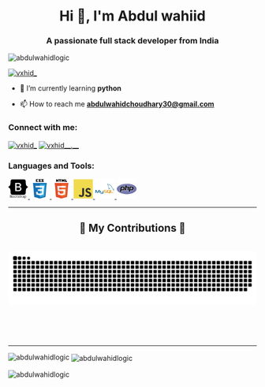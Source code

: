 <h1 align="center">Hi 👋, I'm Abdul wahiid</h1>
<h3 align="center">A passionate full stack developer from India</h3>

<p align="left"> <img src="https://komarev.com/ghpvc/?username=abdulwahidlogic&label=Profile%20views&color=0e75b6&style=flat" alt="abdulwahidlogic" /> </p>

<p align="left"> <a href="https://twitter.com/vxhid_" target="blank"><img src="https://img.shields.io/twitter/follow/vxhid_?logo=twitter&style=for-the-badge" alt="vxhid_" /></a> </p>

- 🌱 I’m currently learning **python**

- 📫 How to reach me **abdulwahidchoudhary30@gmail.com**

<h3 align="left">Connect with me:</h3>
<p align="left">
<a href="https://twitter.com/vxhid_" target="blank"><img align="center" src="https://raw.githubusercontent.com/rahuldkjain/github-profile-readme-generator/master/src/images/icons/Social/twitter.svg" alt="vxhid_" height="30" width="40" /></a>
<a href="https://instagram.com/vxhid__.__" target="blank"><img align="center" src="https://raw.githubusercontent.com/rahuldkjain/github-profile-readme-generator/master/src/images/icons/Social/instagram.svg" alt="vxhid__.__" height="30" width="40" /></a>
</p>

<h3 align="left">Languages and Tools:</h3>
<p align="left"> <a href="https://getbootstrap.com" target="_blank" rel="noreferrer"> <img src="https://raw.githubusercontent.com/devicons/devicon/master/icons/bootstrap/bootstrap-plain-wordmark.svg" alt="bootstrap" width="40" height="40"/> </a> <a href="https://www.w3schools.com/css/" target="_blank" rel="noreferrer"> <img src="https://raw.githubusercontent.com/devicons/devicon/master/icons/css3/css3-original-wordmark.svg" alt="css3" width="40" height="40"/> </a> <a href="https://www.w3.org/html/" target="_blank" rel="noreferrer"> <img src="https://raw.githubusercontent.com/devicons/devicon/master/icons/html5/html5-original-wordmark.svg" alt="html5" width="40" height="40"/> </a> <a href="https://developer.mozilla.org/en-US/docs/Web/JavaScript" target="_blank" rel="noreferrer"> <img src="https://raw.githubusercontent.com/devicons/devicon/master/icons/javascript/javascript-original.svg" alt="javascript" width="40" height="40"/> </a> <a href="https://www.mysql.com/" target="_blank" rel="noreferrer"> <img src="https://raw.githubusercontent.com/devicons/devicon/master/icons/mysql/mysql-original-wordmark.svg" alt="mysql" width="40" height="40"/> </a> <a href="https://www.php.net" target="_blank" rel="noreferrer"> <img src="https://raw.githubusercontent.com/devicons/devicon/master/icons/php/php-original.svg" alt="php" width="40" height="40"/> </a> </p>

<hr/>

<div align="center">
  <h2>🐍 My Contributions 🐍</h2>
  <br>
  <img alt="snake eating my contributions" src="https://raw.githubusercontent.com/salesp07/salesp07/output/github-contribution-grid-snake.svg" />
  
  <br/><br/><br/>
</div>

<hr/>


<p><img align="left" src="https://github-readme-stats.vercel.app/api/top-langs?username=abdulwahidlogic&show_icons=true&locale=en&layout=compact" alt="abdulwahidlogic" /></p>

<p>&nbsp;<img align="center" src="https://github-readme-stats.vercel.app/api?username=abdulwahidlogic&show_icons=true&locale=en" alt="abdulwahidlogic" /></p>

<p><img align="center" src="https://github-readme-streak-stats.herokuapp.com/?user=abdulwahidlogic&" alt="abdulwahidlogic" /></p>
